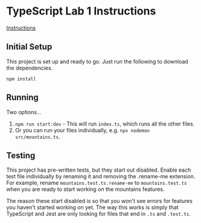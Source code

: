 # TypeScript Lab 1 Instructions

[Instructions](https://docs.google.com/document/d/1w1g66huShVL3Q2adC2HlAxzp96hTgrDfhWZUe3GuVqU/preview)

## Initial Setup
This project is set up and ready to go. Just run the following to download the dependencies.

`npm install`

## Running
Two options...

1. `npm run start:dev`  - This will run `index.ts`, which runs all the other files.
2. Or you can run your files individually, e.g. `npx nodemon src/mountains.ts`.

## Testing
This project has pre-written tests, but they start out disabled. Enable each test file individually by renaming it and removing the .rename-me extension. For example, rename `mountains.test.ts.rename-me` to `mountains.test.ts` when you are ready to start working on the mountains features.

The reason these start disabled is so that you won't see errors for features you haven't started working on yet. The way this works is simply that TypeScript and Jest are only looking for files that end in `.ts` and `.test.ts`.
